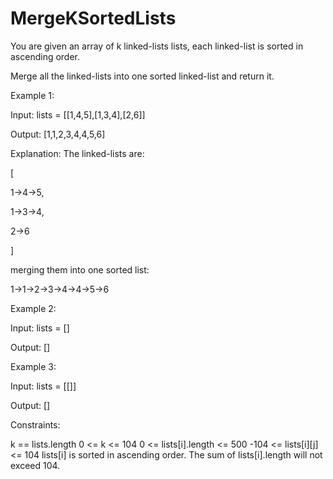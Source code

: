 # MergeKSortedLists
You are given an array of k linked-lists lists, each linked-list is sorted in ascending order.

Merge all the linked-lists into one sorted linked-list and return it.

 

Example 1:

Input: lists = [[1,4,5],[1,3,4],[2,6]]

Output: [1,1,2,3,4,4,5,6]

Explanation: The linked-lists are:

[

1->4->5,

1->3->4,

2->6

]

merging them into one sorted list:

1->1->2->3->4->4->5->6


Example 2:

Input: lists = []

Output: []


Example 3:

Input: lists = [[]]

Output: []
 

Constraints:

k == lists.length
0 <= k <= 104
0 <= lists[i].length <= 500
-104 <= lists[i][j] <= 104
lists[i] is sorted in ascending order.
The sum of lists[i].length will not exceed 104.
